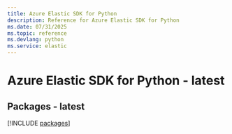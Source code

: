 ```yaml
---
title: Azure Elastic SDK for Python
description: Reference for Azure Elastic SDK for Python
ms.date: 07/31/2025
ms.topic: reference
ms.devlang: python
ms.service: elastic
---
```

# Azure Elastic SDK for Python - latest
## Packages - latest
[!INCLUDE [packages](elastic-index.md)]